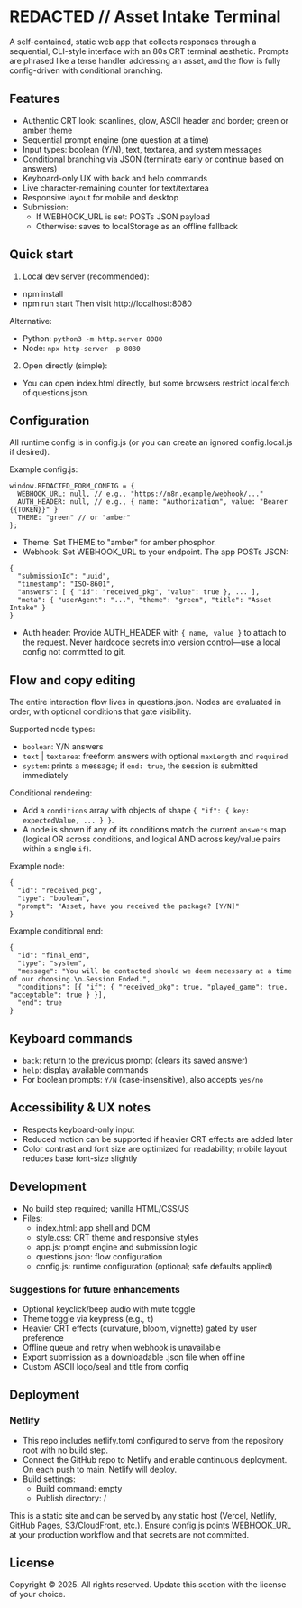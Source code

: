# REDACTED // Asset Intake Terminal

A self-contained, static web app that collects responses through a sequential, CLI-style interface with an 80s CRT terminal aesthetic. Prompts are phrased like a terse handler addressing an asset, and the flow is fully config-driven with conditional branching.

## Features
- Authentic CRT look: scanlines, glow, ASCII header and border; green or amber theme
- Sequential prompt engine (one question at a time)
- Input types: boolean (Y/N), text, textarea, and system messages
- Conditional branching via JSON (terminate early or continue based on answers)
- Keyboard-only UX with back and help commands
- Live character-remaining counter for text/textarea
- Responsive layout for mobile and desktop
- Submission:
  - If WEBHOOK_URL is set: POSTs JSON payload
  - Otherwise: saves to localStorage as an offline fallback

## Quick start
1) Local dev server (recommended):
- npm install
- npm run start
Then visit http://localhost:8080

Alternative:
- Python: `python3 -m http.server 8080`
- Node: `npx http-server -p 8080`

2) Open directly (simple):
- You can open index.html directly, but some browsers restrict local fetch of questions.json.

## Configuration
All runtime config is in config.js (or you can create an ignored config.local.js if desired).

Example config.js:
```
window.REDACTED_FORM_CONFIG = {
  WEBHOOK_URL: null, // e.g., "https://n8n.example/webhook/..."
  AUTH_HEADER: null, // e.g., { name: "Authorization", value: "Bearer {{TOKEN}}" }
  THEME: "green" // or "amber"
};
```

- Theme: Set THEME to "amber" for amber phosphor.
- Webhook: Set WEBHOOK_URL to your endpoint. The app POSTs JSON:
```
{
  "submissionId": "uuid",
  "timestamp": "ISO-8601",
  "answers": [ { "id": "received_pkg", "value": true }, ... ],
  "meta": { "userAgent": "...", "theme": "green", "title": "Asset Intake" }
}
```
- Auth header: Provide AUTH_HEADER with `{ name, value }` to attach to the request. Never hardcode secrets into version control—use a local config not committed to git.

## Flow and copy editing
The entire interaction flow lives in questions.json. Nodes are evaluated in order, with optional conditions that gate visibility.

Supported node types:
- `boolean`: Y/N answers
- `text` | `textarea`: freeform answers with optional `maxLength` and `required`
- `system`: prints a message; if `end: true`, the session is submitted immediately

Conditional rendering:
- Add a `conditions` array with objects of shape `{ "if": { key: expectedValue, ... } }`.
- A node is shown if any of its conditions match the current `answers` map (logical OR across conditions, and logical AND across key/value pairs within a single `if`).

Example node:
```
{
  "id": "received_pkg",
  "type": "boolean",
  "prompt": "Asset, have you received the package? [Y/N]"
}
```

Example conditional end:
```
{
  "id": "final_end",
  "type": "system",
  "message": "You will be contacted should we deem necessary at a time of our choosing.\n…Session Ended.",
  "conditions": [{ "if": { "received_pkg": true, "played_game": true, "acceptable": true } }],
  "end": true
}
```

## Keyboard commands
- `back`: return to the previous prompt (clears its saved answer)
- `help`: display available commands
- For boolean prompts: `Y/N` (case-insensitive), also accepts `yes/no`

## Accessibility & UX notes
- Respects keyboard-only input
- Reduced motion can be supported if heavier CRT effects are added later
- Color contrast and font size are optimized for readability; mobile layout reduces base font-size slightly

## Development
- No build step required; vanilla HTML/CSS/JS
- Files:
  - index.html: app shell and DOM
  - style.css: CRT theme and responsive styles
  - app.js: prompt engine and submission logic
  - questions.json: flow configuration
  - config.js: runtime configuration (optional; safe defaults applied)

### Suggestions for future enhancements
- Optional keyclick/beep audio with mute toggle
- Theme toggle via keypress (e.g., `t`)
- Heavier CRT effects (curvature, bloom, vignette) gated by user preference
- Offline queue and retry when webhook is unavailable
- Export submission as a downloadable .json file when offline
- Custom ASCII logo/seal and title from config

## Deployment
### Netlify
- This repo includes netlify.toml configured to serve from the repository root with no build step.
- Connect the GitHub repo to Netlify and enable continuous deployment. On each push to main, Netlify will deploy.
- Build settings:
  - Build command: empty
  - Publish directory: /

This is a static site and can be served by any static host (Vercel, Netlify, GitHub Pages, S3/CloudFront, etc.). Ensure config.js points WEBHOOK_URL at your production workflow and that secrets are not committed.

## License
Copyright © 2025. All rights reserved. Update this section with the license of your choice.

